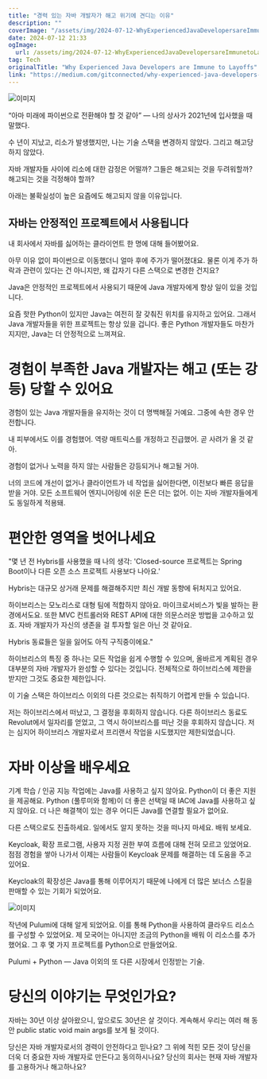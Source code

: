 ```yaml
---
title: "경력 있는 자바 개발자가 해고 위기에 견디는 이유"
description: ""
coverImage: "/assets/img/2024-07-12-WhyExperiencedJavaDevelopersareImmunetoLayoffs_0.png"
date: 2024-07-12 21:33
ogImage: 
  url: /assets/img/2024-07-12-WhyExperiencedJavaDevelopersareImmunetoLayoffs_0.png
tag: Tech
originalTitle: "Why Experienced Java Developers are Immune to Layoffs"
link: "https://medium.com/gitconnected/why-experienced-java-developers-are-immune-to-layoffs-2370a772a47f"
---
```




![이미지](/assets/img/2024-07-12-WhyExperiencedJavaDevelopersareImmunetoLayoffs_0.png)

“아마 미래에 파이썬으로 전환해야 할 것 같아” — 나의 상사가 2021년에 입사했을 때 말했다.

수 년이 지났고, 리소가 발생했지만, 나는 기술 스택을 변경하지 않았다. 그리고 해고당하지 않았다.

자바 개발자들 사이에 리소에 대한 감정은 어떨까? 그들은 해고되는 것을 두려워할까? 해고되는 것을 걱정해야 할까?


<div class="content-ad"></div>

아래는 불확실성이 높은 요즘에도 해고되지 않을 이유입니다.

## 자바는 안정적인 프로젝트에서 사용됩니다

내 회사에서 자바를 싫어하는 클라이언트 한 명에 대해 들어봤어요.

아무 이유 없이 파이썬으로 이동했더니 얼마 후에 주가가 떨어졌대요. 물론 이게 주가 하락과 관련이 있다는 건 아니지만, 왜 갑자기 다른 스택으로 변경한 건지요?

<div class="content-ad"></div>

Java은 안정적인 프로젝트에서 사용되기 때문에 Java 개발자에게 항상 일이 있을 것입니다.

요즘 핫한 Python이 있지만 Java는 여전히 잘 갖춰진 위치를 유지하고 있어요. 그래서 Java 개발자들을 위한 프로젝트는 항상 있을 겁니다. 좋은 Python 개발자들도 마찬가지지만, Java는 더 안정적으로 느껴져요.

# 경험이 부족한 Java 개발자는 해고 (또는 강등) 당할 수 있어요

경험이 있는 Java 개발자들을 유지하는 것이 더 명백해질 거예요. 그중에 속한 경우 안전합니다.

<div class="content-ad"></div>

내 피부에서도 이를 경험했어. 역량 매트릭스를 개정하고 진급했어. 곧 사려가 올 것 같아.

경험이 없거나 노력을 하지 않는 사람들은 강등되거나 해고될 거야.

너의 코드에 개선이 없거나 클라이언트가 네 작업을 싫어한다면, 이전보다 빠른 응답을 받을 거야. 모든 소프트웨어 엔지니어링에 쉬운 돈은 더는 없어. 이는 자바 개발자들에게도 동일하게 적용돼.

# 편안한 영역을 벗어나세요

<div class="content-ad"></div>

"몇 년 전 Hybris를 사용했을 때 나의 생각: 'Closed-source 프로젝트는 Spring Boot이나 다른 오픈 소스 프로젝트 사용보다 나아요.'

Hybris는 대규모 상거래 문제를 해결해주지만 최신 개발 동향에 뒤처지고 있어요.

하이브리스는 모노리스로 대형 팀에 적합하지 않아요. 마이크로서비스가 빛을 발하는 환경에서도요. 또한 MVC 컨트롤러와 REST API에 대한 의문스러운 방법을 고수하고 있죠. 자바 개발자가 자신의 생존을 걸 투자할 일은 아닌 것 같아요.

Hybris 동료들은 일을 잃어도 아직 구직중이에요."

<div class="content-ad"></div>

하이브리스의 특징 중 하나는 모든 작업을 쉽게 수행할 수 있으며, 올바르게 계획된 경우 대부분의 자바 개발자가 완성할 수 있다는 것입니다. 전체적으로 하이브리스에 제한을 받지만 그것도 중요한 제한입니다.

이 기술 스택은 하이브리스 이외의 다른 것으로는 취직하기 어렵게 만들 수 있습니다.

저는 하이브리스에서 떠났고, 그 결정을 후회하지 않습니다. 다른 하이브리스 동료도 Revolut에서 일자리를 얻었고, 그 역시 하이브리스를 떠난 것을 후회하지 않습니다. 저는 심지어 하이브리스 개발자로서 프리랜서 작업을 시도했지만 제한되었습니다.

# 자바 이상을 배우세요

<div class="content-ad"></div>

기계 학습 / 인공 지능 작업에는 Java를 사용하고 싶지 않아요. Python이 더 좋은 지원을 제공해요. Python (풀루미와 함께)이 더 좋은 선택일 때 IAC에 Java를 사용하고 싶지 않아요. 더 나은 해결책이 있는 경우 어디든 Java를 연결할 필요가 없어요.

다른 스택으로도 진출하세요. 일에서도 알지 못하는 것을 떠나지 마세요. 배워 보세요.

Keycloak, 확장 프로그램, 사용자 지정 권한 부여 흐름에 대해 전혀 모르고 있었어요. 점점 경험을 쌓아 나가서 이제는 사람들이 Keycloak 문제를 해결하는 데 도움을 주고 있어요.

Keycloak의 확장성은 Java를 통해 이루어지기 때문에 나에게 더 많은 보너스 스킬을 판매할 수 있는 기회가 되었어요.

<div class="content-ad"></div>


![이미지](/assets/img/2024-07-12-WhyExperiencedJavaDevelopersareImmunetoLayoffs_1.png)

작년에 Pulumi에 대해 알게 되었어요. 이를 통해 Python을 사용하여 클라우드 리소스를 구성할 수 있었어요. 제 모국어는 아니지만 조금의 Python을 배워 이 리소스를 추가했어요. 그 후 몇 가지 프로젝트를 Python으로 만들었어요.

Pulumi + Python — Java 이외의 또 다른 시장에서 인정받는 기술.

# 당신의 이야기는 무엇인가요?


<div class="content-ad"></div>

자바는 30년 이상 살아왔으니, 앞으로도 30년은 살 것이다. 계속해서 우리는 여러 해 동안 public static void main args를 보게 될 것이다.

당신은 자바 개발자로서의 경력이 안전하다고 믿나요? 그 위에 적힌 모든 것이 당신을 더욱 더 중요한 자바 개발자로 만든다고 동의하시나요? 당신의 회사는 현재 자바 개발자를 고용하거나 해고하나요?
